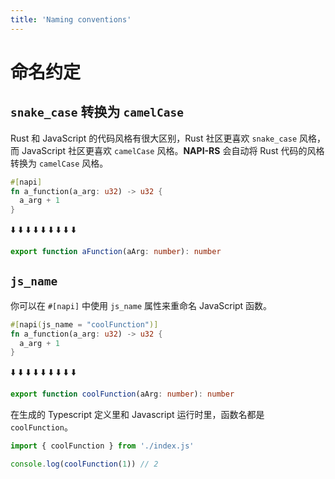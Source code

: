 ```yaml
---
title: 'Naming conventions'
---
```


# 命名约定

## `snake_case` 转换为 `camelCase`

Rust 和 JavaScript 的代码风格有很大区别，Rust 社区更喜欢 `snake_case` 风格，而 JavaScript 社区更喜欢 `camelCase` 风格。**NAPI-RS** 会自动将 Rust 代码的风格转换为 `camelCase` 风格。

```rust filename="lib.rs"
#[napi]
fn a_function(a_arg: u32) -> u32 {
  a_arg + 1
}
```

⬇️ ⬇️ ⬇️ ⬇️ ⬇️ ⬇️ ⬇️ ⬇️ ⬇️

```ts filename="index.d.ts"
export function aFunction(aArg: number): number
```

## `js_name`

你可以在 `#[napi]` 中使用 `js_name` 属性来重命名 JavaScript 函数。

```rust {1} filename="lib.rs"
#[napi(js_name = "coolFunction")]
fn a_function(a_arg: u32) -> u32 {
  a_arg + 1
}
```

⬇️ ⬇️ ⬇️ ⬇️ ⬇️ ⬇️ ⬇️ ⬇️ ⬇️

```ts filename="index.d.ts"
export function coolFunction(aArg: number): number
```

在生成的 Typescript 定义里和 Javascript 运行时里，函数名都是 `coolFunction`。

```js {1} filename="test.mjs"
import { coolFunction } from './index.js'

console.log(coolFunction(1)) // 2
```
